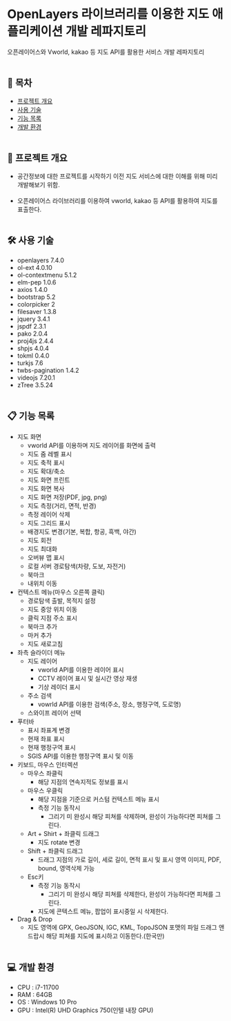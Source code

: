 # OpenLayers 라이브러리를 이용한 지도 애플리케이션 개발 레파지토리

오픈레이어스와 Vworld, kakao 등 지도 API를 활용한 서비스 개발 레파지토리
<br><br>

## 📎 목차
  - [프로젝트 개요](#-프로젝트-개요)
  - [사용 기술](#-사용-기술)
  - [기능 목록](#-기능-목록)
  - [개발 환경](#-개발-환경)
<br><br>

## 📜 프로젝트 개요
- 공간정보에 대한 프로젝트를 시작하기 이전 지도 서비스에 대한 이해를 위해 미리 개발해보기 위함.<br><br>
- 오픈레이어스 라이브러리를 이용하여 vworld, kakao 등 API를 활용하여 지도를 표출한다.
<br><br>

## 🛠 사용 기술
- openlayers 7.4.0
- ol-ext 4.0.10
- ol-contextmenu 5.1.2
- elm-pep 1.0.6
- axios 1.4.0
- bootstrap 5.2
- colorpicker 2
- filesaver 1.3.8
- jquery 3.4.1
- jspdf 2.3.1
- pako 2.0.4
- proj4js 2.4.4
- shpjs 4.0.4
- tokml 0.4.0
- turkjs 7.6
- twbs-pagination 1.4.2
- videojs 7.20.1
- zTree 3.5.24
<br><br>

## 📋 기능 목록
- 지도 화면
  - vworld API를 이용하며 지도 레이어를 화면에 출력
  - 지도 줌 레벨 표시
  - 지도 축적 표시
  - 지도 확대/축소
  - 지도 화면 프린트
  - 지도 화면 복사
  - 지도 화면 저장(PDF, jpg, png)
  - 지도 측정(거리, 면적, 반경)
  - 측정 레이어 삭제
  - 지도 그리드 표시
  - 배경지도 변경(기본, 복합, 항공, 흑백, 야간)
  - 지도 회전
  - 지도 최대화
  - 오버뷰 맵 표시
  - 로컬 서버 경로탐색(차량, 도보, 자전거)
  - 북마크
  - 내위치 이동
- 컨텍스트 메뉴(마우스 오른쪽 클릭)
  - 경로탐색 출발, 목적지 설정
  - 지도 중앙 위치 이동
  - 클릭 지점 주소 표시
  - 북마크 추가
  - 마커 추가
  - 지도 새로고침
- 좌측 슬라이더 메뉴
  - 지도 레이어
    - vworld API를 이용한 레이어 표시
    - CCTV 레이어 표시 및 실시간 영상 재생
    - 기상 레이더 표시
  - 주소 검색
    - vowrld API를 이용한 검색(주소, 장소, 행정구역, 도로명)
  - 스와이프 레이어 선택
- 푸터바
  - 표시 좌표계 변경
  - 현재 좌표 표시
  - 현재 행정구역 표시
  - SGIS API를 이용한 행정구역 표시 및 이동
- 키보드, 마우스 인터렉션
  - 마우스 좌클릭
    - 해당 지점의 연속지적도 정보를 표시
  - 마우스 우클릭
    - 해당 지점을 기준으로 커스텀 컨텍스트 메뉴 표시
    - 측정 기능 동작시
      - 그리기 미 완성시 해당 피쳐를 삭제하며, 완성이 가능하다면 피쳐를 그린다.
  - Art + Shirt + 좌클릭 드래그
    - 지도 rotate 변경
  - Shift + 좌클릭 드래그
    - 드래그 지점의 가로 길이, 세로 길이, 면적 표시 및 표시 영역 이미지, PDF, bound, 영역삭제 가능
  - Esc키
    - 측정 기능 동작시
      - 그리기 미 완성시 해당 피쳐를 삭제한다, 완성이 가능하다면 피쳐를 그린다.
    - 지도에 콘텍스트 메뉴, 팝업이 표시중일 시 삭제한다.
- Drag & Drop
  - 지도 영역에 GPX, GeoJSON, IGC, KML, TopoJSON 포맷의 파일 드래그 앤 드랍시 해당 피쳐를 지도에 표시하고 이동한다.(한국만)
<br><br>

## 💻 개발 환경
- CPU : i7-11700
- RAM : 64GB
- OS : Windows 10 Pro
- GPU : Intel(R) UHD Graphics 750(인텔 내장 GPU)
<br><br>

